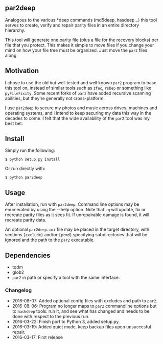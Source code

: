 ## par2deep

Analogous to the various *deep commands (md5deep, hasdeep...) this tool serves to create, verify and repair parity files in an entire directory hierarchy.

This tool will generate one parity file (plus a file for the recovery blocks) per file that you protect. This makes it simple to move files if you change your mind on how your file tree must be organized. Just move the `par2` files along.

## Motivation
I chose to use the old but well tested and well known `par2` program to base this tool on, instead of similar tools such as `zfec`, `rsbep` or something like `pyFileFixity`. Some recent forks of `par2` have added recursive scanning abilities, but they're generally not cross-platform.

I use `par2deep` to secure my photos and music across drives, machines and operating systems, and I intend to keep securing my data this way in the decades to come. I felt that the wide availability of the `par2` tool was my best bet.

## Install

Simply run the following:

    $ python setup.py install

Or run directly with:

    $ python par2deep

## Usage

After installation, run with `par2deep`. Command line options may be enumerated by using the --help option. Note that `-q` will update, fix or recreate parity files as it sees fit. If unrepairable damage is found, it will recreate parity data.

An optional `par2deep.ini` file may be placed in the target directory, with sections `[exclude]` and/or `[pcmd]` specifying subdirectories that will be ignored and the path to the `par2` executable.

## Dependencies

 * tqdm
 * glob2
 * `par2` in path or specify a tool with the same interface.

### Changelog

 * 2016-08-07: Added optional config files with excludes and path to `par2`.
 * 2016-08-06: Program no longer maps to `par2` commandline options but to `hashdeep` tools: run it, and see what has changed and needs to be done with respect to the previous run.
 * 2016-03-22: Finish port to Python 3, added setup.py.
 * 2016-03-19: Added quiet mode, keep backup files upon unsuccesful repair.
 * 2016-03-17: First release